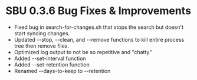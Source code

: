 # SBU 0.3.6 Bug Fixes & Improvements
- Fixed bug in search-for-changes.sh that stops the search but doesn't start syncing changes.
- Updated --stop, --clean, and --remove functions to kill entire process tree then remove files.
- Optimized log output to not be so repetitive and "chatty"
- Added --set-interval function
- Added --set-retention function
- Renamed --days-to-keep to --retention
